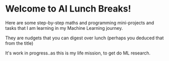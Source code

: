# Welcome to AI Lunch Breaks!

Here are some step-by-step maths and programming mini-projects and tasks that I am learning in my Machine Learning journey.

They are nudgets that you can digest over lunch (perhaps you deduced that from the title)

It's work in progress..as this is my life mission, to get do ML research.

<!-- This is a small sample book to give you a feel for how book content is
structured.
It shows off a few of the major file types, as well as some sample content.
It does not go in-depth into any particular topic - check out [the Jupyter Book documentation](https://jupyterbook.org) for more information.

Check out the content pages bundled with this sample book to see more. -->

```{coming soon!}
```
